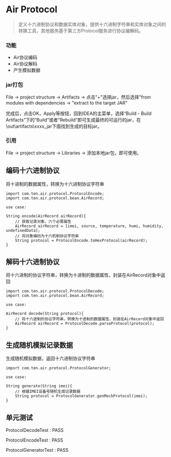 # Air Protocol

> 定义十六进制协议和数据实体对象，提供十六进制字符串和实体对象之间的转换工具，其他服务基于第三方Protocol服务进行协议编解码。

### 功能

* Air协议编码
* Air协议解码
* 产生模拟数据

### jar打包

File -> project structure -> Artifacts -> 点击"+"选择jar，然后选择"from modules with dependencies -> "extract to the target JAR"

完成后，点击OK，Apply等按钮，回到IDEA的主菜单，选择“Build - Build Artifacts”下的“Build”或者“Rebuild”即可生成最终的可运行的jar，在\out\artifacts\xxxx_jar下面找到生成的目标jar。

### 引用

File -> project structure -> Libraries -> 添加本地jar包，即可使用。

## 编码十六进制协议

将十进制的数据属性，转换为十六进制协议字符串

```
import com.ten.air.protocol.ProtocolEncode;
import com.ten.air.protocol.bean.AirRecord;

use case:

String encode(AirRecord airRecord){
    // 获取记录对象，六个必需属性
    AirRecord airRecord = [imei, source, temperature, humi, humidity, undefinedData];
    // 将对象编码为十六机制协议字符串
    String protocol = ProtocolEncode.toHexProtocol(airRecord);
}    
```

## 解码十六进制协议

将十六进制的协议字符串，转换为十进制的数据属性，封装在AirRecord对象中返回

```
import com.ten.air.protocol.ProtocolDecode;
import com.ten.air.protocol.bean.AirRecord;

use case:

AirRecord decode(String protocol){
    // 将十六进制的协议字符串，转换为十进制的数据属性，封装在AirRecord对象中返回
    AirRecord airRecord = ProtocolDecode.parseProtocol(protocol);
}
```

## 生成随机模拟记录数据

生成随机模拟数据，返回十六进制协议字符串

```
import com.ten.air.protocol.ProtocolGenerator;

use case:

String generate(String imei){
    // 根据IMEI设备号随机生成记录数据
    String protocol = ProtocolGenerator.genMockProtocol(imei);
}
```

## 单元测试

ProtocolDecodeTest : PASS

ProtocolEncodeTest : PASS

ProtocolGeneratorTest : PASS

